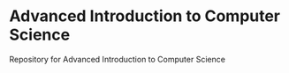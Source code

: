 # Advanced Introduction to Computer Science
Repository for Advanced Introduction to Computer Science
